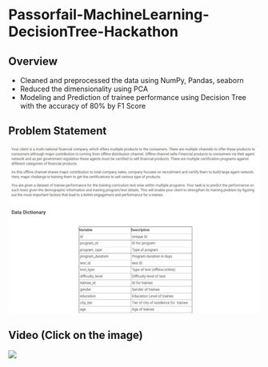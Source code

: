 # Passorfail-MachineLearning-DecisionTree-Hackathon

## Overview
- Cleaned and preprocessed the data using NumPy, Pandas, seaborn
- Reduced the dimensionality using PCA
- Modeling and Prediction of trainee performance using Decision Tree with the accuracy of 80% by F1 Score

## Problem Statement

![](80747310-de2ed380-8b40-11ea-838b-e5915a878668.JPG)


## Video (Click on the image)
 
 [<img src="https://img.youtube.com/vi/Ikj6ANjRgsI/maxresdefault.jpg" width="75%">](https://youtu.be/Ikj6ANjRgsI)
